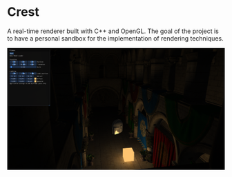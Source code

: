 # Crest
A real-time renderer built with C++ and OpenGL. The goal of the project is to have a personal sandbox for the implementation of rendering techniques. 

![Sponza and mando helmet](images/sponza_mando.png)